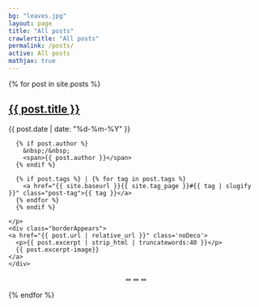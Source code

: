 ```yaml
---
bg: "leaves.jpg"
layout: page
title: "All posts"
crawlertitle: "All posts"
permalink: /posts/
active: All posts
mathjax: true
---
```



{% for post in site.posts %}
  <article class="index-page">
    <h2><a href="{{ post.url | relative_url }}">{{ post.title }}</a></h2>
    <p class="post-meta">
      <time datetime="{{ post.date | date: "%Y-%m-%d" }}">{{ post.date | date: "%d-%m-%Y" }}</time>

      {% if post.author %}
        &nbsp;/&nbsp;
        <span>{{ post.author }}</span>
      {% endif %}

      {% if post.tags %} | {% for tag in post.tags %}
        <a href="{{ site.baseurl }}{{ site.tag_page }}#{{ tag | slugify }}" class="post-tag">{{ tag }}</a>
      {% endfor %}
      {% endif %}

    </p>
    <div class="borderAppears">
    <a href="{{ post.url | relative_url }}" class='noDeco'>
      <p>{{ post.excerpt | strip_html | truncatewords:40 }}</p>
      {{ post.excerpt-image}}
    </a>
    </div>
  </article>
  <p style='text-align: center'>&#10568; &#10568; &#10568;</p>
{% endfor %}

